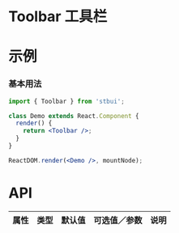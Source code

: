 # Toolbar 工具栏

# 示例

### 基本用法

<!--demo-->

```jsx
import { Toolbar } from 'stbui';

class Demo extends React.Component {
  render() {
    return <Toolbar />;
  }
}

ReactDOM.render(<Demo />, mountNode);
```

<!--:::-->

# API

| 属性 | 类型 | 默认值 | 可选值／参数 | 说明 |
| :--- | :--- | :----- | :----------- | :--- |

